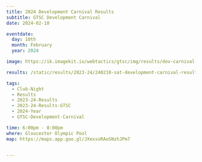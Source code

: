 ```yaml
---
title: 2024 Development Carnival Results
subtitle: GTSC Development Carnival
date: 2024-02-10

eventdate:
  day: 10th
  month: February
  year: 2024

image: https://ik.imagekit.io/webtactics/gtsc/img/results/dev-carnival-2024.jpg

results: /static/results/2023-24/240210-sat-development-carnival-results.pdf

tags:
  - Club-Night
  - Results
  - 2023-24-Results
  - 2023-24-Results-GTSC
  - 2024-Year
  - GTSC-Development-Carnival

time: 6:00pm - 8:00pm
where: Gloucester Olympic Pool
map: https://maps.app.goo.gl/JXexsoRAoSNzhJPm7


---
```





